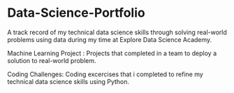 # Data-Science-Portfolio
A track record of my technical data science skills through solving real-world problems using data during my time at Explore Data Science Academy.

Machine Learning Project :
Projects that completed  in a team to deploy a solution to real-world problem.

Coding Challenges:
Coding excercises that i completed to refine my technical data science skills using Python. 
